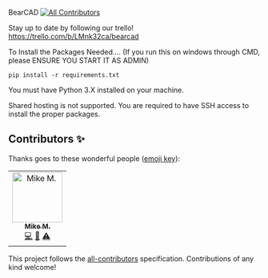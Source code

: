 BearCAD
[![All Contributors](https://img.shields.io/badge/all_contributors-1-orange.svg?style=flat-square)](#contributors)

Stay up to date by following our trello!
https://trello.com/b/LMnk32ca/bearcad


To Install the Packages Needed.... (If you run this on windows through CMD, please ENSURE YOU START IT AS ADMIN)

```
pip install -r requirements.txt
```

You must have Python 3.X installed on your machine.

Shared hosting is not supported. You are required to have SSH access to install the proper packages.


## Contributors ✨

Thanks goes to these wonderful people ([emoji key](https://allcontributors.org/docs/en/emoji-key)):

<!-- ALL-CONTRIBUTORS-LIST:START - Do not remove or modify this section -->
<!-- prettier-ignore -->
<table>
  <tr>
    <td align="center"><a href="http://mikemadden.me"><img src="https://avatars0.githubusercontent.com/u/19417674?v=4" width="100px;" alt="Mike M."/><br /><sub><b>Mike M.</b></sub></a><br /><a href="https://github.com/mikemaddem/BearCAD/commits?author=mikemaddem" title="Code">💻</a> <a href="#ideas-mikemaddem" title="Ideas, Planning, & Feedback">🤔</a> <a href="https://github.com/mikemaddem/BearCAD/commits?author=mikemaddem" title="Tests">⚠️</a></td>
  </tr>
</table>

<!-- ALL-CONTRIBUTORS-LIST:END -->

This project follows the [all-contributors](https://github.com/all-contributors/all-contributors) specification. Contributions of any kind welcome!